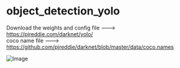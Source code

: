 # object_detection_yolo
Download the weights and config file ---> https://pjreddie.com/darknet/yolo/<br>
coco name file ---> https://github.com/pjreddie/darknet/blob/master/data/coco.names

![Image](output.jpg)
